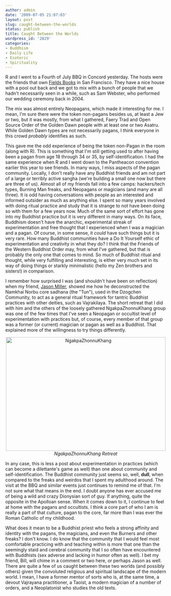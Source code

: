 ```yaml
---
author: admin
date: '2009-07-05 21:07:03'
layout: post
slug: caught-between-the-worlds
status: publish
title: Caught Between the Worlds
wordpress_id: '2829'
categories:
- Buddhism
- Daily Life
- Esoteric
- Spirituality
---
```

R and I went to a Fourth of July BBQ in Concord yesterday. The hosts were the friends that own <a href="http://www.fieldsbooks.com/cgi-bin/fields/index.html">Fields Books</a> in San Francisco. They have a nice house with a pool out back and we got to mix with a bunch of people that we hadn't necessarily seen in a while, such as Sam Webster, who performed our wedding ceremony back in 2004. 

The mix was almost entirely Neopagans, which made it interesting for me. I mean, I'm sure there were the token non-pagans besides us, at least a Jew or two, but it was mostly, from what I gathered, Faery Trad and Open Source Order of the Golden Dawn people with at least one or two Asatru. While Golden Dawn types are not necessarily pagans, I think everyone in this crowd <em>probably</em> identifies as such. 

This gave me the odd experience of being the token non-Pagan in the room (along with R). This is something that I'm still getting used to after having been a pagan from age 18 through 34 or 35, by self-identification. I had the same experience when R and I went down to the Pantheacon convention earlier this year to see friends. In many ways, I miss aspects of the pagan community. Locally, I don't really have any Buddhist friends and am not part of a large or terribly active sangha (we're building a small one now but there are three of us). Almost all of my friends fall into a few camps: hackers/tech types, Burning Man freaks, and Neopagans or magicians (and many are all three). It is odd having conversations with people as an interested and informed outsider as much as anything else. I spent so many years involved with doing ritual practice and study that it is strange to not have been doing so with them for a few years now. Much of the same sort of effort has gone into my Buddhist practice but it is very different in many ways. On its face, Buddhism doesn't have the anarchic, experimental streak of experimentation and free thought that I experienced when I was a magician and a pagan. Of course, in some sense, it <em>could</em> have such things but it is very rare. How many Buddhist communities have a Do It Yourself ethic of experimentation and creativity in what they do? I think that the Friends of the Western Buddhist Order may, from what I've gathered, but that is probably the only one that comes to mind. So much of Buddhist ritual and thought, while very fulfilling and interesting, is either very much set in its way of doing things or starkly minimalistic (hello my Zen brothers and sisters!) in comparison.

I remember how surprised I was (and shouldn't have been on reflection) when my friend, <a href="http://strategicsorcery.blogspot.com/">Jason Miller</a>, showed me how he deconstructed the Namkhai Norbu core sadhana (the "Tun"), used in the Dzogchen Community, to act as a general ritual framework for tantric Buddhist practices with other deities, such as Vajrakilaya. The short retreat that I did with him and the others of the loosely gathered NgakpaZhonnuKhang group was one of the few times that I've seen a Neopagan or occultist level of experimentation with practices but, of course, every member of that group was a former (or current) magician or pagan as well as a Buddhist. That explained more of the willingness to try things differently.

<div align="center"><a href="http://www.flickr.com/photos/albill/3692288675/" title="NgakpaZhonnuKhang"><img src="http://farm3.static.flickr.com/2432/3692288675_415d10dfa4.jpg" width="500" height="355" alt="NgakpaZhonnuKhang" /></a><br><em>NgakpaZhonnuKhang Retreat</em></div>

In any case, this is less a post about experimentation in practices (which can become a dilettante's game as well) than one about community and self-identification. The Buddhist community just seems so, well, <strong>dull</strong>, when compared to the freaks and weirdos that I spent my adulthood around. The visit at the BBQ and similar events just continues to remind me of that. I'm not sure what that means in the end. I doubt anyone has ever accused me of being a wild and crazy Dionysian sort of guy. If anything, quite the opposite in the Apolloan sense. When it comes down to it, I continue to feel at home with the pagans and occultists. I think a core part of who I am is really a part of that culture, pagan to the core, far more than I was ever the Roman Catholic of my childhood. 

What does it mean to be a Buddhist priest who feels a strong affinity and identity with the pagans, the magicians, and even the Burners and other freaks? I don't know. I do know that the community that I would feel most comfortable practicing with and teaching within is more that one than the seemingly staid and cerebral community that I so often have encountered with Buddhists (sex adverse and lacking in humor often as well). I bet my friend, Bill, will chime in a comment or two here, or perhaps Jason as well. There are quite a few of us caught between these two worlds (and possibly others) given the convoluted religious and spiritual landscape of the modern world. I mean, I have a former mentor of sorts who is, at the same time, a devout Vajrayana practitioner, a Taoist, a modern magician of a number of orders, and a Neoplatonist who studies the old texts. 
